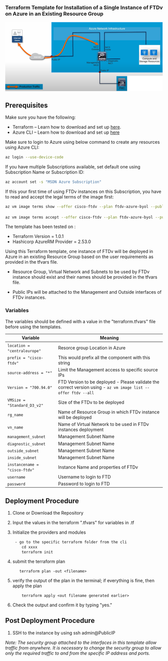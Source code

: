 ### Terraform Template for Installation of a Single Instance of FTDv on Azure in an Existing Resource Group

![Topology](AzureSingleInstanceFTD.png)

## Prerequisites

Make sure you have the following:

- Terraform – Learn how to download and set up [here](https://learn.hashicorp.com/terraform/getting-started/install.html).
- Azure CLI – Learn how to download and set up [here](https://docs.microsoft.com/en-us/cli/azure/install-azure-cli)

Make sure to login to Azure using below command to create any resources using Azure CLI:

```bash
az login --use-device-code
```

If you have multiple Subscriptions available, set default one using Subscription Name or Subscription ID:

```bash
az account set -s "MSDN Azure Subscription"
```

If this your first time of using FTDv instances on this Subscription, you have to read and accept the legal terms of the image first:
```bash
az vm image terms show --offer cisco-ftdv --plan ftdv-azure-byol --publisher cisco --query '{LicenseText:licenseTextLink, MarketplaceTerms:marketplaceTermsLink}'

az vm image terms accept --offer cisco-ftdv --plan ftdv-azure-byol --publisher cisco
```

The template has been tested on :

- Terraform Version =  1.0.1
- Hashicorp AzureRM Provider = 2.53.0

Using this Terraform template, one instance of FTDv will be deployed in Azure in an existing Resource Group based on the user requirements as provided in the tfvars file.

- Resource Group, Virtual Network and Subnets to be used by FTDv instance should exist and their names should be provided in the tfvars file.

- Public IPs will be attached to the Management and Outside interfaces of FTDv instances.


### Variables

The variables should be defined with a value in the "terraform.tfvars" file before using the templates.

| Variable | Meaning |
| --- | --- |
| `location = "centraleurope"` | Resorce group Location in Azure |
| `prefix = "cisco-ftdv"` | This would prefix all the component with this string |
| `source-address = "*"` | Limit the Management access to specific source IPs |
| `Version = "700.94.0"` | FTD Version to be deployed - Please validate the correct version using - `az vm image list --offer ftdv --all` |\
| `VMSize = "Standard_D3_v2"` | Size of the FTDv to be deployed |
| `rg_name` | Name of Resource Group in which FTDv instance will be deployed |
| `vn_name` | Name of Virtual Network to be used in FTDv instances deployment |
| `management_subnet` | Management Subnet Name |
| `diagnostic_subnet` | Management Subnet Name |
| `outside_subnet` | Management Subnet Name |
| `inside_subnet` | Management Subnet Name |
| `instancename = "cisco-ftdv"` | Instance Name and properties of FTDv |
| `username` | Username to login to FTD |
| `password` | Password to login to FTD |

## Deployment Procedure

1) Clone or Download the Repository
2) Input the values in the terraform ".tfvars" for variables in .tf
3) Initialize the providers and modules

    ```ftd
     - go to the specific terraform folder from the cli 
        cd xxxx
        terraform init 
    ```

4) submit the terraform plan

    ```ftd
       terraform plan -out <filename>
    ```

5) verify the output of the plan in the terminal; if everything is fine, then apply the plan

    ```ftd
        terraform apply <out filename generated earlier>
    ```

6) Check the output and confirm it by typing "yes."

## Post Deployment Procedure

1) SSH to the instance by using ssh admin@PublicIP

*Note: The security group attached to the interfaces in this template allow traffic from anywhere. It is necessary to change the security group to allow only the required traffic to and from the specific IP address and ports.*
